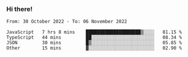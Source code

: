 ### Hi there!

<!--START_SECTION:waka-->

```text
From: 30 October 2022 - To: 06 November 2022

JavaScript   7 hrs 8 mins    ████████████████████▒░░░░   81.15 %
TypeScript   44 mins         ██░░░░░░░░░░░░░░░░░░░░░░░   08.34 %
JSON         30 mins         █▒░░░░░░░░░░░░░░░░░░░░░░░   05.85 %
Other        15 mins         ▓░░░░░░░░░░░░░░░░░░░░░░░░   02.90 %
```

<!--END_SECTION:waka-->
